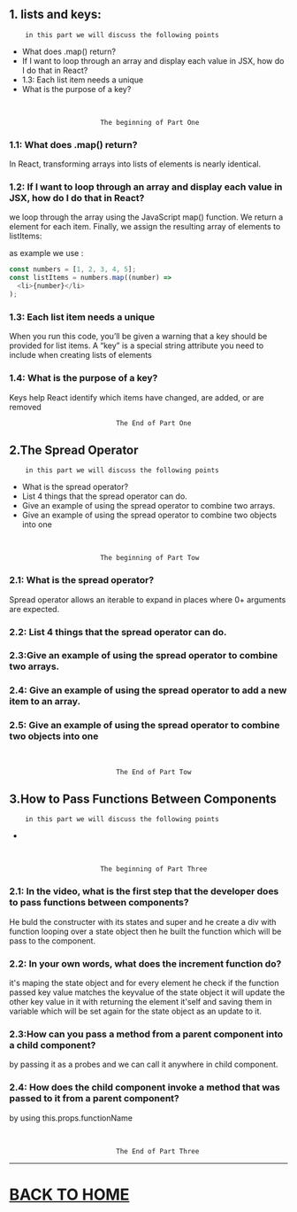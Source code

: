 ## 1.  lists and keys:
        in this part we will discuss the following points


* What does .map() return?
* If I want to loop through an array and display each value in JSX, how do I do that in React?
* 1.3: Each list item needs a unique
* What is the purpose of a key?

<br/>

                           The beginning of Part One

### 1.1: What does .map() return?
In React, transforming arrays into lists of elements is nearly identical.
### 1.2: If I want to loop through an array and display each value in JSX, how do I do that in React?

we loop through the array using the JavaScript map() function. We return a element for each item. Finally, we assign the resulting array of elements to listItems:

   as example we use :
                                
```javascript
const numbers = [1, 2, 3, 4, 5];
const listItems = numbers.map((number) =>
  <li>{number}</li>
);
```
### 1.3: Each list item needs a unique
When you run this code, you’ll be given a warning that a key should be provided for list items. A “key” is a special string attribute you need to include when creating lists of elements
### 1.4: What is the purpose of a key?
Keys help React identify which items have changed, are added, or are removed
<br/>

    
                               The End of Part One


## 2.The Spread Operator

        in this part we will discuss the following points


* What is the spread operator? 
* List 4 things that the spread operator can do.
* Give an example of using the spread operator to combine two arrays.
* Give an example of using the spread operator to combine two objects into one

<br/>

                           The beginning of Part Tow

### 2.1: What is the spread operator? 
Spread operator allows an iterable to expand in places where 0+ arguments are expected.

### 2.2: List 4 things that the spread operator can do.

### 2.3:Give an example of using the spread operator to combine two arrays.

### 2.4: Give an example of using the spread operator to add a new item to an array.

### 2.5: Give an example of using the spread operator to combine two objects into one
<br/>

    
                               The End of Part Tow

## 3.How to Pass Functions Between Components

        in this part we will discuss the following points


* 

<br/>

                           The beginning of Part Three

### 2.1: In the video, what is the first step that the developer does to pass functions between components? 

He buld the constructer with its states and super 
and he create a div with function looping over a state object then he built the function which will be pass to the component.
### 2.2: In your own words, what does the increment function do?
it's maping the state object and for every element he check if the function passed key value matches the keyvalue of the state object it will update the other key value in it with returning the element it'self and saving them in variable which will be set again for the state object as an update to it.
### 2.3:How can you pass a method from a parent component into a child component?
by passing it as a probes and we can call it anywhere in child component.
### 2.4: How does the child component invoke a method that was passed to it from a parent component?
 by using this.props.functionName

<br/>

    
                               The End of Part Three



<hr>

# [BACK TO HOME](https://jehadabuawwad.github.io/reading-notes)
